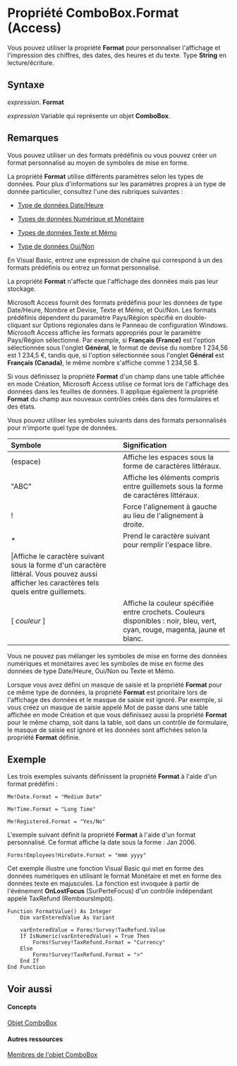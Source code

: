 
# Propriété ComboBox.Format (Access)

Vous pouvez utiliser la propriété  **Format** pour personnaliser l'affichage et l'impression des chiffres, des dates, des heures et du texte. Type **String** en lecture/écriture.


## Syntaxe

 _expression_. **Format**

 _expression_ Variable qui représente un objet **ComboBox**.


## Remarques

Vous pouvez utiliser un des formats prédéfinis ou vous pouvez créer un format personnalisé au moyen de symboles de mise en forme.

La propriété  **Format** utilise différents paramètres selon les types de données. Pour plus d'informations sur les paramètres propres à un type de donnée particulier, consultez l'une des rubriques suivantes :


- [Type de données Date/Heure](http://msdn.microsoft.com/library/d043c816-aefe-4881-90bd-59dcbb3b28da%28Office.15%29.aspx)
    
- [Types de données Numérique et Monétaire](http://msdn.microsoft.com/library/f48fbfad-c249-4011-9b3e-bbd6628ac1f7%28Office.15%29.aspx)
    
- [Types de données Texte et Mémo](http://msdn.microsoft.com/library/9d3c4e62-9328-28f2-da73-93c6277e11e3%28Office.15%29.aspx)
    
- [Type de données Oui/Non](http://msdn.microsoft.com/library/51b9af9b-8c43-8f3a-cf93-fc0f3a7eb0a5%28Office.15%29.aspx)
    
En Visual Basic, entrez une expression de chaîne qui correspond à un des formats prédéfinis ou entrez un format personnalisé.

La propriété  **Format** n'affecte que l'affichage des données mais pas leur stockage.

Microsoft Access fournit des formats prédéfinis pour les données de type Date/Heure, Nombre et Devise, Texte et Mémo, et Oui/Non. Les formats prédéfinis dépendent du paramètre Pays/Région spécifié en double-cliquant sur Options régionales dans le Panneau de configuration Windows. Microsoft Access affiche les formats appropriés pour le paramètre Pays/Région sélectionné. Par exemple, si  **Français (France)** est l'option sélectionnée sous l'onglet **Général**, le format de devise du nombre 1 234,56 est 1 234,5 €, tandis que, si l'option sélectionnée sous l'onglet **Général** est **Français (Canada)**, le même nombre s'affiche comme 1 234,56 $.

Si vous définissez la propriété  **Format** d'un champ dans une table affichée en mode Création, Microsoft Access utilise ce format lors de l'affichage des données dans les feuilles de données. Il applique également la propriété **Format** du champ aux nouveaux contrôles créés dans des formulaires et des états.

Vous pouvez utiliser les symboles suivants dans des formats personnalisés pour n'importe quel type de données.



|**Symbole**|**Signification**|
|:-----|:-----|
|(espace)|Affiche les espaces sous la forme de caractères littéraux.|
|"ABC"|Affiche les éléments compris entre guillemets sous la forme de caractères littéraux.|
|!|Force l'alignement à gauche au lieu de l'alignement à droite.|
|*|Prend le caractère suivant pour remplir l'espace libre.|
|\|Affiche le caractère suivant sous la forme d'un caractère littéral. Vous pouvez aussi afficher les caractères tels quels entre guillemets.|
|[ _couleur_ ]|Affiche la couleur spécifiée entre crochets. Couleurs disponibles : noir, bleu, vert, cyan, rouge, magenta, jaune et blanc.|
Vous ne pouvez pas mélanger les symboles de mise en forme des données numériques et monétaires avec les symboles de mise en forme des données de type Date/Heure, Oui/Non ou Texte et Mémo.

Lorsque vous avez défini un masque de saisie et la propriété  **Format** pour ce même type de données, la propriété **Format** est prioritaire lors de l'affichage des données et le masque de saisie est ignoré. Par exemple, si vous créez un masque de saisie appelé Mot de passe dans une table affichée en mode Création et que vous définissez aussi la propriété **Format** pour le même champ, soit dans la table, soit dans un contrôle de formulaire, le masque de saisie est ignoré et les données sont affichées selon la propriété **Format** définie.


## Exemple

Les trois exemples suivants définissent la propriété  **Format** à l'aide d'un format prédéfini :


```
Me!Date.Format = "Medium Date" 
 
Me!Time.Format = "Long Time" 
 
Me!Registered.Format = "Yes/No"
```

L'exemple suivant définit la propriété  **Format** à l'aide d'un format personnalisé. Ce format affiche la date sous la forme : Jan 2006.




```
Forms!Employees!HireDate.Format = "mmm yyyy"
```

Cet exemple illustre une fonction Visual Basic qui met en forme des données numériques en utilisant le format Monétaire et met en forme des données texte en majuscules. La fonction est invoquée à partir de l'événement  **OnLostFocus** (SurPerteFocus) d'un contrôle indépendant appelé TaxRefund (RemboursImpôt).




```
Function FormatValue() As Integer 
    Dim varEnteredValue As Variant 
 
    varEnteredValue = Forms!Survey!TaxRefund.Value 
    If IsNumeric(varEnteredValue) = True Then 
        Forms!Survey!TaxRefund.Format = "Currency" 
    Else 
        Forms!Survey!TaxRefund.Format = ">" 
    End If 
End Function
```


## Voir aussi


#### Concepts


[Objet ComboBox](1cf508d5-023e-eb38-3991-71e82b2a4e7e.md)
#### Autres ressources


[Membres de l'objet ComboBox](d0d83ca3-3698-295e-5335-7d0816557d6b.md)